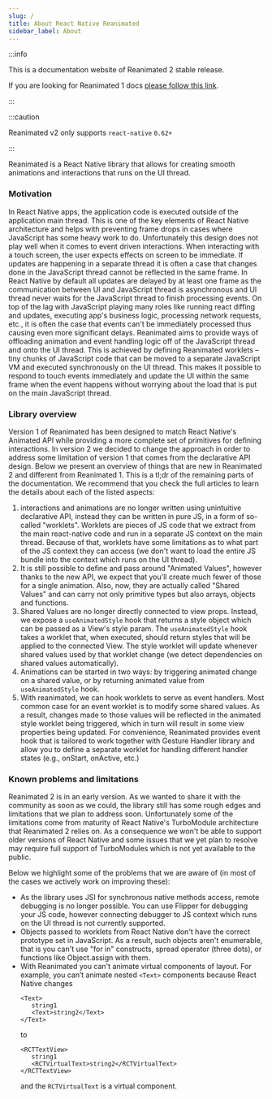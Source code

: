 ```yaml
---
slug: /
title: About React Native Reanimated
sidebar_label: About
---
```


:::info

This is a documentation website of Reanimated 2 stable release.

If you are looking for Reanimated 1 docs [please follow this link](https://docs.swmansion.com/react-native-reanimated/docs/1.x.x/).

:::

:::caution

Reanimated v2 only supports `react-native` `0.62+`

:::

Reanimated is a React Native library that allows for creating smooth animations and interactions that runs on the UI thread.

### Motivation

In React Native apps, the application code is executed outside of the application main thread.
This is one of the key elements of React Native architecture and helps with preventing frame drops in cases where JavaScript has some heavy work to do.
Unfortunately this design does not play well when it comes to event driven interactions.
When interacting with a touch screen, the user expects effects on screen to be immediate.
If updates are happening in a separate thread it is often a case that changes done in the JavaScript thread cannot be reflected in the same frame.
In React Native by default all updates are delayed by at least one frame as the communication between UI and JavaScript thread is asynchronous and UI thread never waits for the JavaScript thread to finish processing events.
On top of the lag with JavaScript playing many roles like running react diffing and updates, executing app's business logic, processing network requests, etc., it is often the case that events can't be immediately processed thus causing even more significant delays.
Reanimated aims to provide ways of offloading animation and event handling logic off of the JavaScript thread and onto the UI thread.
This is achieved by defining Reanimated worklets – tiny chunks of JavaScript code that can be moved to a separate JavaScript VM and executed synchronously on the UI thread.
This makes it possible to respond to touch events immediately and update the UI within the same frame when the event happens without worrying about the load that is put on the main JavaScript thread.

### Library overview

Version 1 of Reanimated has been designed to match React Native's Animated API while providing a more complete set of primitives for defining interactions.
In version 2 we decided to change the approach in order to address some limitation of version 1 that comes from the declarative API design.
Below we present an overview of things that are new in Reanimated 2 and different from Reanimated 1.
This is a tl;dr of the remaining parts of the documentation.
We recommend that you check the full articles to learn the details about each of the listed aspects:

1. interactions and animations are no longer written using unintuitive declarative API, instead they can be written in pure JS, in a form of so-called "worklets".
   Worklets are pieces of JS code that we extract from the main react-native code and run in a separate JS context on the main thread.
   Because of that, worklets have some limitations as to what part of the JS context they can access (we don't want to load the entire JS bundle into the context which runs on the UI thread).
2. It is still possible to define and pass around "Animated Values", however thanks to the new API, we expect that you'll create much fewer of those for a single animation.
   Also, now, they are actually called "Shared Values" and can carry not only primitive types but also arrays, objects and functions.
3. Shared Values are no longer directly connected to view props.
   Instead, we expose a `useAnimatedStyle` hook that returns a style object which can be passed as a View's style param.
   The `useAnimatedStyle` hook takes a worklet that, when executed, should return styles that will be applied to the connected View.
   The style worklet will update whenever shared values used by that worklet change (we detect dependencies on shared values automatically).
4. Animations can be started in two ways: by triggering animated change on a shared value, or by returning animated value from `useAnimatedStyle` hook.
5. With reanimated, we can hook worklets to serve as event handlers.
   Most common case for an event worklet is to modify some shared values.
   As a result, changes made to those values will be reflected in the animated style worklet being triggered, which in turn will result in some view properties being updated.
   For convenience, Reanimated provides event hook that is tailored to work together with Gesture Handler library and allow you to define a separate worklet for handling different handler states (e.g., onStart, onActive, etc.)

### Known problems and limitations

Reanimated 2 is in an early version.
As we wanted to share it with the community as soon as we could, the library still has some rough edges and limitations that we plan to address soon.
Unfortunately some of the limitations come from maturity of React Native's TurboModule architecture that Reanimated 2 relies on.
As a consequence we won't be able to support older versions of React Native and some issues that we yet plan to resolve may require full support of TurboModules which is not yet available to the public.

Below we highlight some of the problems that we are aware of (in most of the cases we actively work on improving these):

- As the library uses JSI for synchronous native methods access, remote debugging is no longer possible.
  You can use Flipper for debugging your JS code, however connecting debugger to JS context which runs on the UI thread is not currently supported.
- Objects passed to worklets from React Native don't have the correct prototype set in JavaScript.
  As a result, such objects aren't enumerable, that is you can't use "for in" constructs, spread operator (three dots), or functions like Object.assign with them.
- With Reanimated you can't animate virtual components of layout. For example, you can’t animate nested `<Text>` components because React Native changes
  ```
  <Text>
     string1
     <Text>string2</Text>
  </Text>
  ```
  to
  ```
  <RCTTextView>
     string1
     <RCTVirtualText>string2</RCTVirtualText>
  </RCTTextView>
  ```
  and the `RCTVirtualText` is a virtual component.
